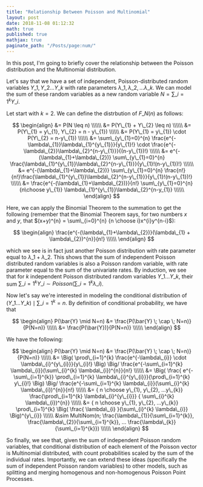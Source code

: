 ```yaml
---
title: "Relationship Between Poisson and Multinomial"
layout: post
date: 2018-11-08 01:12:32
math: true
published: true
mathjax: true
paginate_path: "/Posts/page:num/"
---
```


In this post, I'm going to briefly cover the relationship between the Poisson distribution and the Multinomial distribution.  

Let's say that we have a set of independent, Poisson-distributed random variables $Y\_{1}, Y\_{2}... Y\_{k}$ with rate parameters $\lambda\_{1}, \lambda\_{2}, ...\lambda\_{k}$.  We can model the sum of these random variables as a new random variable $N = \sum\_{i=1}^{k} Y\_{i}$.

<!--more-->

Let start with $k=2$.  We can define the distrbution of $F\_{N}(n)$ as follows:

$$
\begin{align}
&= P(N \leq n) \\\\\\
&= P(Y\_{1} + Y\_{2} \leq n) \\\\\\
&= P(Y\_{1} = y\_{1}, Y\_{2} = n - y\_{1}) \\\\\\
&= P(Y\_{1} = y\_{1}) \cdot P(Y\_{2} = n-y\_{1}) \\\\\\
&= \sum\_{y\_{1}=0}^{n} \frac{e^{-\lambda\_{1}}\lambda\_{1}^{y\_{1}}}{y\_{1}!} \cdot \frac{e^{-\lambda\_{2}}\lambda\_{2}^{n-y\_{1}}}{(n-y\_{1})!} \\\\\\
&= e^{-(\lambda\_{1}+\lambda\_{2})} \sum\_{y\_{1}=0}^{n} \frac{\lambda\_{1}^{y\_{1}}\lambda\_{2}^{n-y\_{1}}}{y\_{1}!(n-y\_{1})!} \\\\\\
&= e^{-(\lambda\_{1}+\lambda\_{2})} \sum\_{y\_{1}=0}^{n} \frac{n!}{n!}\frac{\lambda\_{1}^{y\_{1}}\lambda\_{2}^{n-y\_{1}}}{y\_{1}!(n-y\_{1})!} \\\\\\
&= \frac{e^{-(\lambda\_{1}+\lambda\_{2})}}{n!} \sum\_{y\_{1}=0}^{n} {n\choose y\_{1}} \lambda\_{1}^{y\_{1}}\lambda\_{2}^{n-y_{1}} \\\\\\
\end{align}
$$

Here, we can apply the Binomial Theorem to the summation to get the following (remember that the Binomial Theorem says, for two numbers $x$ and $y$, that $(x+y)^{n} = \sum\_{i=0}^{n} {n \choose i}x^{i}y^{n-i}$):

$$
\begin{align}
\frac{e^{-(\lambda\_{1}+\lambda\_{2})}(\lambda\_{1} + \lambda\_{2})^{n}}{n!} \\\\\\
\end{align}
$$

which we see is in fact just another Poisson distribution with rate parameter equal to $\lambda\_{1} + \lambda\_{2}$.  This shows that the sum of independent Poisson distributed random variables is also a Poisson random variable, with rate parameter equal to the sum of the univariate rates.  By induction, we see that for $k$ independent Poisson distributed random variables $Y\_{1}...Y\_{k}$, their sum $\sum\_{i=1}^{k} Y\_{i} \sim Poisson(\sum\_{i=1}^{k} \lambda\_{i})$.

Now let's say we're interested in modeling the conditional distribution of $(Y\_{1}...Y\_{k}) \mid \sum\_{i=1}^{k} = n$.  By definition of conditional probability, we have that

$$
\begin{align}
P(\bar{Y} \mid N=n) &= \frac{P(\bar{Y} \; \cap \; N=n)}{P(N=n)} \\\\\\
&= \frac{P(\bar{Y})}{P(N=n)} \\\\\\
\end{align}
$$

We have the following:

$$
\begin{align}
P(\bar{Y} \mid N=n) &= \frac{P(\bar{Y} \; \cap \; N=n)}{P(N=n)} \\\\\\
&= \Big( \prod\_{i=1}^{k} \frac{e^{-\lambda\_{i}} \cdot \lambda\_{i}^{y\_{i}}}{y\_{i}!} \Big) \Big/ \frac{e^{-\sum\_{i=1}^{k} \lambda\_{i}}(\sum\_{i}^{k} \lambda\_{i})^{n}}{n!} \\\\\\
&= \Big( \frac{ e^{-\sum\_{i=1}^{k}} \prod\_{i=1}^{k} \lambda\_{i}^{y\_{i}}}{\prod\_{i=1}^{k} y\_{i}!} \Big) \Big/ \frac{e^{-\sum\_{i=1}^{k} \lambda\_{i}}(\sum\_{i}^{k} \lambda\_{i})^{n}}{n!} \\\\\\
&= { n \choose y\_{1}, y\_{2}, ...y\_{k}} \frac{\prod\_{i=1}^{k} \lambda\_{i}^{y\_{i}}} { \sum\_{i}^{k} \lambda\_{i})^{n}} \\\\\\
&= { n \choose y\_{1}, y\_{2}, ...y\_{k}}  \prod\_{i=1}^{k} \Big( \frac{ \lambda\_{i} }{\sum\_{i}^{k} \lambda\_{i}} \Big)^{y\_{i}} \\\\\\
&\sim MultiNom(n; \frac{\lambda\_{1}}{\sum\_{i=1}^{k}}, \frac{\lambda\_{2}}{\sum\_{i=1}^{k}}, ... \frac{\lambda\_{k}}{\sum\_{i=1}^{k}}) \\\\\\
\end{align}
$$

So finally, we see that, given the sum of independent Poisson random variables, that conditional distribution of each element of the Poisson vector is Multinomial distributed, with count probabilities scaled by the sum of the individual rates.  Importantly, we can extend these ideas (specifically the sum of independent Poisson random variables) to other models, such as splitting and merging homogenous and non-homogenous Poisson Point Processes.
